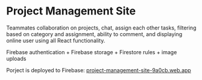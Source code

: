 
# Project Management Site 
Teammates collaboration on projects, chat, assign each other tasks, filtering based on category and assignment, ability to comment, and displaying online user using all React functionality.

Firebase authentication + Firebase storage + Firestore rules + image uploads

Porject is deployed to Firebase: [project-management-site-9a0cb.web.app](https://project-management-site-9a0cb.web.app)

